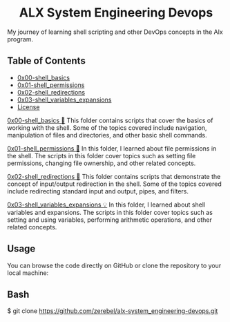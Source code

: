 <h1 align="center"> ALX System Engineering Devops </h1>

My journey of learning shell scripting and other DevOps concepts in the Alx program.

## Table of Contents

- [0x00-shell_basics](#0x00-shell_basics)
- [0x01-shell_permissions](#0x01-shell_permissions)
- [0x02-shell_redirections](#0x02-shell_redirections)
- [0x03-shell_variables_expansions](#0x03-shell_variables_expansions)
- [License](#license)

[0x00-shell_basics 🐚](0x00-shell_basics)
This folder contains scripts that cover the basics of working with the shell. Some of the topics covered include navigation, manipulation of files and directories, and other basic shell commands.

[0x01-shell_permissions 🔐](0x01-shell_permissions)
In this folder, I learned about file permissions in the shell. The scripts in this folder cover topics such as setting file permissions, changing file ownership, and other related concepts.

[0x02-shell_redirections 🔀](0x02-shell_redirections)
This folder contains scripts that demonstrate the concept of input/output redirection in the shell. Some of the topics covered include redirecting standard input and output, pipes, and filters.

[0x03-shell_variables_expansions 💡](0x03-shell_variables_expansions)
In this folder, I learned about shell variables and expansions. The scripts in this folder cover topics such as setting and using variables, performing arithmetic operations, and other related concepts.

## Usage

You can browse the code directly on GitHub or clone the repository to your local machine:

## Bash
$ git clone https://github.com/zerebel/alx-system_engineering-devops.git
